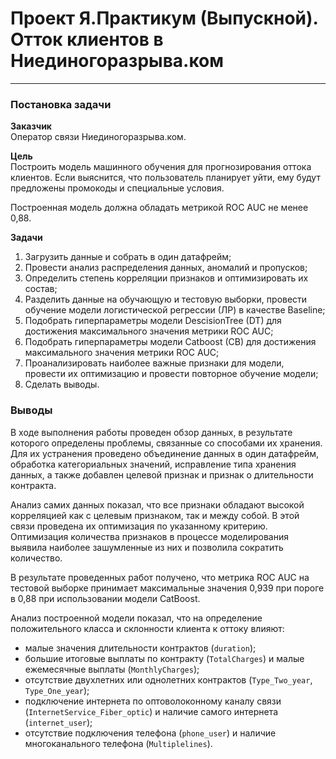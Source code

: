 # Проект Я.Практикум (Выпускной). Отток клиентов в Ниединогоразрыва.ком

***

### Постановка задачи

**Заказчик**  
Оператор связи Ниединогоразрыва.ком.

**Цель**  
Построить модель машинного обучения для прогнозирования оттока клиентов. 
Если выяснится, что пользователь планирует уйти, ему будут предложены промокоды и специальные условия.

Построенная модель должна обладать метрикой ROC AUC не менее 0,88.

**Задачи**  

1. Загрузить данные и собрать в один датафрейм;
1. Провести анализ распределения данных, аномалий и пропусков;
1. Определить степень корреляции признаков и оптимизировать их состав;
1. Разделить данные на обучающую и тестовую выборки, провести обучение модели логистической регрессии (ЛР) в качестве Baseline;
1. Подобрать гиперпараметры модели DescisionTree (DT) для достижения максимального значения метрики ROC AUC;
1. Подобрать гиперпараметры модели Catboost (CB) для достижения максимального значения метрики ROC AUC;
1. Проанализировать наиболее важные признаки для модели, провести их оптимизацию и провести повторное обучение модели;
1. Сделать выводы.

### Выводы

В ходе выполнения работы проведен обзор данных, в результате которого определены проблемы, связанные со способами их хранения.
Для их устранения проведено объединение данных в один датафрейм, обработка категориальных значений, исправление типа хранения данных, а также добавлен целевой признак и признак о длительности контракта.

Анализ самих данных показал, что все признаки обладают высокой корреляцией как с целевым признаком, так и между собой.
В этой связи проведена их оптимизация по указанному критерию.
Оптимизация количества признаков в процессе моделирования выявила наиболее зашумленные из них и позволила сократить количество.

В результате проведенных работ получено, что метрика ROC AUC на тестовой выборке принимает максимальные значения 0,939 при пороге в 0,88 при использовании модели CatBoost.

Анализ построенной модели показал, что на определение положительного класса и склонности клиента к оттоку влияют:
- малые значения длительности контрактов (`duration`);
- большие итоговые выплаты по контракту (`TotalCharges`) и малые ежемесячные выплаты (`MonthlyCharges`);
- отсутствие двухлетних или однолетних контрактов (`Type_Two_year`, `Type_One_year`);
- подключение интернета по оптоволоконному каналу связи (`InternetService_Fiber_optic`) и наличие самого интернета (`internet_user`);
- отсутствие подключения телефона (`phone_user`) и наличие многоканального телефона (`Multiplelines`).
